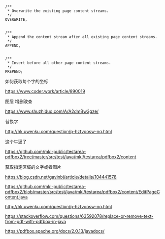 

```
/**
 * Overwrite the existing page content streams.
 */
OVERWRITE, 


/**
 * Append the content stream after all existing page content streams.
 */
APPEND, 


/**
 * Insert before all other page content streams.
 */
PREPEND;
```







如何获取每个字的坐标

https://www.coder.work/article/890019



图层 增删改查

https://www.shuzhiduo.com/A/A2dmBw3gze/

替换字

http://hk.uwenku.com/question/p-hztvoosw-nq.html

这个牛逼了

https://github.com/mkl-public/testarea-pdfbox2/tree/master/src/test/java/mkl/testarea/pdfbox2/content



获取指定区域的文字或者图片

https://blog.csdn.net/gavinbj/article/details/104441578

https://github.com/mkl-public/testarea-pdfbox2/blob/master/src/test/java/mkl/testarea/pdfbox2/content/EditPageContent.java

http://hk.uwenku.com/question/p-hztvoosw-nq.html

https://stackoverflow.com/questions/63592078/replace-or-remove-text-from-pdf-with-pdfbox-in-java

https://pdfbox.apache.org/docs/2.0.13/javadocs/
